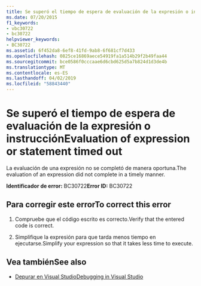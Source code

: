 ```yaml
---
title: Se superó el tiempo de espera de evaluación de la expresión o instrucción
ms.date: 07/20/2015
f1_keywords:
- vbc30722
- bc30722
helpviewer_keywords:
- BC30722
ms.assetid: 6f452da8-6ef8-41fd-9ab8-6f681cf7d433
ms.openlocfilehash: 0825ce16869aece54919fa1a514b29f2b49faa44
ms.sourcegitcommit: bce0586f0cccaae6d6cbd625d5a7b824d1d3de4b
ms.translationtype: MT
ms.contentlocale: es-ES
ms.lasthandoff: 04/02/2019
ms.locfileid: "58843440"
---
```

# <a name="evaluation-of-expression-or-statement-timed-out"></a><span data-ttu-id="af087-102">Se superó el tiempo de espera de evaluación de la expresión o instrucción</span><span class="sxs-lookup"><span data-stu-id="af087-102">Evaluation of expression or statement timed out</span></span>
<span data-ttu-id="af087-103">La evaluación de una expresión no se completó de manera oportuna.</span><span class="sxs-lookup"><span data-stu-id="af087-103">The evaluation of an expression did not complete in a timely manner.</span></span>  
  
 <span data-ttu-id="af087-104">**Identificador de error:** BC30722</span><span class="sxs-lookup"><span data-stu-id="af087-104">**Error ID:** BC30722</span></span>  
  
## <a name="to-correct-this-error"></a><span data-ttu-id="af087-105">Para corregir este error</span><span class="sxs-lookup"><span data-stu-id="af087-105">To correct this error</span></span>  
  
1.  <span data-ttu-id="af087-106">Compruebe que el código escrito es correcto.</span><span class="sxs-lookup"><span data-stu-id="af087-106">Verify that the entered code is correct.</span></span>  
  
2.  <span data-ttu-id="af087-107">Simplifique la expresión para que tarda menos tiempo en ejecutarse.</span><span class="sxs-lookup"><span data-stu-id="af087-107">Simplify your expression so that it takes less time to execute.</span></span>  
  
## <a name="see-also"></a><span data-ttu-id="af087-108">Vea también</span><span class="sxs-lookup"><span data-stu-id="af087-108">See also</span></span>

- [<span data-ttu-id="af087-109">Depurar en Visual Studio</span><span class="sxs-lookup"><span data-stu-id="af087-109">Debugging in Visual Studio</span></span>](/visualstudio/debugger/debugging-in-visual-studio)
